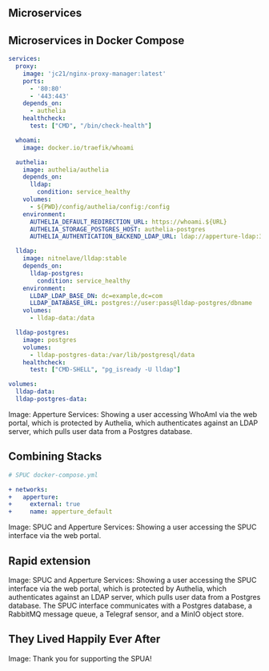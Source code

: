 



## Microservices
## Microservices in Docker Compose
```yml
services:
  proxy:
    image: 'jc21/nginx-proxy-manager:latest'
    ports:
      - '80:80'
      - '443:443'
    depends_on:
      - authelia
    healthcheck:
      test: ["CMD", "/bin/check-health"]

  whoami:
    image: docker.io/traefik/whoami

  authelia:
    image: authelia/authelia
    depends_on:
      lldap:
        condition: service_healthy
    volumes:
      - ${PWD}/config/authelia/config:/config
    environment:
      AUTHELIA_DEFAULT_REDIRECTION_URL: https://whoami.${URL}
      AUTHELIA_STORAGE_POSTGRES_HOST: authelia-postgres
      AUTHELIA_AUTHENTICATION_BACKEND_LDAP_URL: ldap://apperture-ldap:3890

  lldap:
    image: nitnelave/lldap:stable
    depends_on:
      lldap-postgres:
        condition: service_healthy
    environment:
      LLDAP_LDAP_BASE_DN: dc=example,dc=com
      LLDAP_DATABASE_URL: postgres://user:pass@lldap-postgres/dbname
    volumes:
      - lldap-data:/data

  lldap-postgres:
    image: postgres
    volumes:
      - lldap-postgres-data:/var/lib/postgresql/data
    healthcheck:
      test: ["CMD-SHELL", "pg_isready -U lldap"]

volumes:
  lldap-data:
  lldap-postgres-data:
```
Image: Apperture Services: Showing a user accessing WhoAmI via the web portal, which is protected by Authelia, which authenticates against an LDAP server, which pulls user data from a Postgres database.
## Combining Stacks
```yml
# SPUC docker-compose.yml

+ networks:
+   apperture:
+     external: true
+     name: apperture_default
```
Image: SPUC and Apperture Services: Showing a user accessing the SPUC interface via the web portal.
## Rapid extension
Image: SPUC and Apperture Services: Showing a user accessing the SPUC interface via the web portal, which is protected by Authelia, which authenticates against an LDAP server, which pulls user data from a Postgres database. The SPUC interface communicates with a Postgres database, a RabbitMQ message queue, a Telegraf sensor, and a MinIO object store.
## They Lived Happily Ever After
Image: Thank you for supporting the SPUA!
